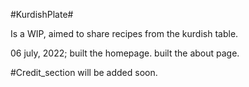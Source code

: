 #KurdishPlate#

Is a WIP, aimed to share recipes from the kurdish table.

06 july, 2022;
built the homepage.
built the about page.

#Credit_section
will be added soon.